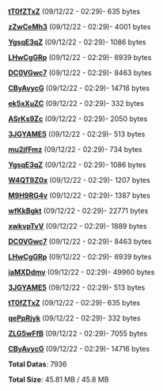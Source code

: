 [**tT0fZTxZ**](/data/tT0fZTxZ.txt) (09/12/22 - 02:29)- 635 bytes

[**zZwCeMh3**](/data/zZwCeMh3.txt) (09/12/22 - 02:29)- 4001 bytes

[**YgsqE3qZ**](/data/YgsqE3qZ.txt) (09/12/22 - 02:29)- 1086 bytes

[**LHwCgGRp**](/data/LHwCgGRp.txt) (09/12/22 - 02:29)- 6939 bytes

[**DC0VGwc7**](/data/DC0VGwc7.txt) (09/12/22 - 02:29)- 8463 bytes

[**CByAvycG**](/data/CByAvycG.txt) (09/12/22 - 02:29)- 14716 bytes

[**ek5xXuZC**](/data/ek5xXuZC.txt) (09/12/22 - 02:29)- 332 bytes

[**ASrKs9Zc**](/data/ASrKs9Zc.txt) (09/12/22 - 02:29)- 2050 bytes

[**3JGYAME5**](/data/3JGYAME5.txt) (09/12/22 - 02:29)- 513 bytes

[**mu2jfFmz**](/data/mu2jfFmz.txt) (09/12/22 - 02:29)- 734 bytes

[**YgsqE3qZ**](/data/YgsqE3qZ.txt) (09/12/22 - 02:29)- 1086 bytes

[**W4QT9Z0x**](/data/W4QT9Z0x.txt) (09/12/22 - 02:29)- 1207 bytes

[**M9H9RG4v**](/data/M9H9RG4v.txt) (09/12/22 - 02:29)- 1387 bytes

[**wfKkBgkt**](/data/wfKkBgkt.txt) (09/12/22 - 02:29)- 22771 bytes

[**xwkvpTvV**](/data/xwkvpTvV.txt) (09/12/22 - 02:29)- 1889 bytes

[**DC0VGwc7**](/data/DC0VGwc7.txt) (09/12/22 - 02:29)- 8463 bytes

[**LHwCgGRp**](/data/LHwCgGRp.txt) (09/12/22 - 02:29)- 6939 bytes

[**iaMXDdmv**](/data/iaMXDdmv.txt) (09/12/22 - 02:29)- 49960 bytes

[**3JGYAME5**](/data/3JGYAME5.txt) (09/12/22 - 02:29)- 513 bytes

[**tT0fZTxZ**](/data/tT0fZTxZ.txt) (09/12/22 - 02:29)- 635 bytes

[**qePpRjyk**](/data/qePpRjyk.txt) (09/12/22 - 02:29)- 332 bytes

[**ZLG5wFfB**](/data/ZLG5wFfB.txt) (09/12/22 - 02:29)- 7055 bytes

[**CByAvycG**](/data/CByAvycG.txt) (09/12/22 - 02:29)- 14716 bytes

**Total Datas**: 7936

**Total Size**: 45.81 MB / 45.8 MB
